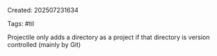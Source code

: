 Created: 202507231634

Tags: #til

Projectile only adds a directory as a project if that directory is version controlled (mainly by Git)